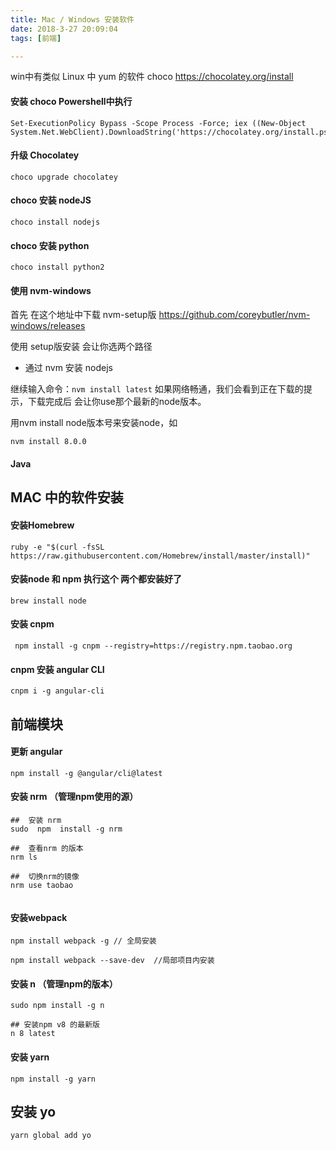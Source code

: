 ```yaml
---
title: Mac / Windows 安装软件
date: 2018-3-27 20:09:04
tags: [前端]

---
```


win中有类似 Linux 中 yum 的软件
choco  https://chocolatey.org/install

#### 安装 choco  Powershell中执行
```
Set-ExecutionPolicy Bypass -Scope Process -Force; iex ((New-Object System.Net.WebClient).DownloadString('https://chocolatey.org/install.ps1'))
```


#### 升级 Chocolatey
```
choco upgrade chocolatey
```

#### choco 安装 nodeJS
```
choco install nodejs
```

#### choco 安装 python
```
choco install python2
```

#### 使用 nvm-windows
首先 在这个地址中下载 nvm-setup版 https://github.com/coreybutler/nvm-windows/releases

使用 setup版安装 会让你选两个路径 
-  通过 nvm 安装 nodejs

继续输入命令：`nvm install latest` 如果网络畅通，我们会看到正在下载的提示，下载完成后 会让你use那个最新的node版本。

用nvm install node版本号来安装node，如 
```
nvm install 8.0.0
```

#### Java


## MAC 中的软件安装


#### 安装Homebrew
```
ruby -e "$(curl -fsSL https://raw.githubusercontent.com/Homebrew/install/master/install)"
```

#### 安装node 和 npm  执行这个 两个都安装好了
```
brew install node
```

#### 安装 cnpm
```
 npm install -g cnpm --registry=https://registry.npm.taobao.org
```

#### cnpm 安装 angular CLI
```
cnpm i -g angular-cli
```



## 前端模块

#### 更新 angular
```
npm install -g @angular/cli@latest
```

#### 安装 nrm   （管理npm使用的源）
```
##  安装 nrm
sudo  npm  install -g nrm

##  查看nrm 的版本
nrm ls 

##  切换nrm的镜像
nrm use taobao


```

#### 安装webpack
```
npm install webpack -g // 全局安装

npm install webpack --save-dev  //局部项目内安装
```

#### 安装 n   （管理npm的版本）
```
sudo npm install -g n

## 安装npm v8 的最新版
n 8 latest
```

#### 安装 yarn 
```
npm install -g yarn 
```


## 安装 yo
```
yarn global add yo
```
